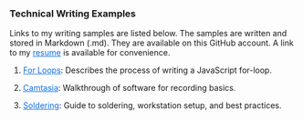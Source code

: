 ### Technical Writing Examples

Links to my writing samples are listed below. The samples are written and stored in Markdown (.md). They are available on this GitHub account. A link to my <a style="color:#0D6EE4" href="https://drive.google.com/file/d/0B5w_Rm6Jrg-PRHVhMjlWN0wwTlE/view">resume</a> is available for convenience.

1. <a style="color:#0D6EE4" href="https://github.com/travisgillespie/writingSamples/blob/master/programming/For%20Loops.md">For Loops</a>: Describes the process of writing a JavaScript for-loop.

2. <a style="color:#0D6EE4" href="https://github.com/travisgillespie/writingSamples/blob/master/camtasia/Camtasia%20Guide.md">Camtasia</a>: Walkthrough of software for recording basics.

3. <a style="color:#0D6EE4" href="https://github.com/travisgillespie/writingSamples/blob/master/soldering/Soldering%20Basics.md">Soldering</a>: Guide to soldering, workstation setup, and best practices.
